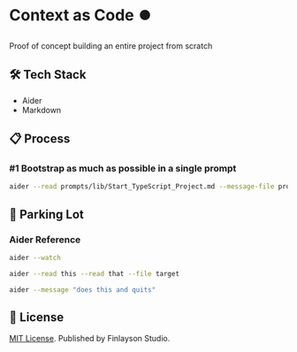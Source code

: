 # Context as Code ⏺️ 

Proof of concept building an entire project from scratch

## 🛠️ Tech Stack

* Aider
* Markdown

## 📋 Process

### #1 Bootstrap as much as possible in a single prompt

```sh
aider --read prompts/lib/Start_TypeScript_Project.md --message-file prompts/changelog/2025_04_08_2111_43610_start_project
```

## 🚦 Parking Lot

### Aider Reference

```sh
aider --watch

aider --read this --read that --file target

aider --message "does this and quits"
```

## 📜 License

[MIT License](./LICENSE.txt).
Published by Finlayson Studio.
